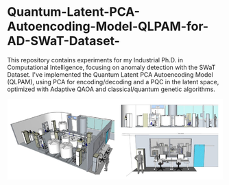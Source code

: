 # Quantum-Latent-PCA-Autoencoding-Model-QLPAM-for-AD-SWaT-Dataset-
This repository contains experiments for my Industrial Ph.D. in Computational Intelligence, focusing on anomaly detection with the SWaT Dataset. I've implemented the Quantum Latent PCA Autoencoding Model (QLPAM), using PCA for encoding/decoding and a PQC in the latent space, optimized with Adaptive QAOA and classical/quantum genetic algorithms.

![Hydrogen Networks](QLPAM/testbed-1.png)
